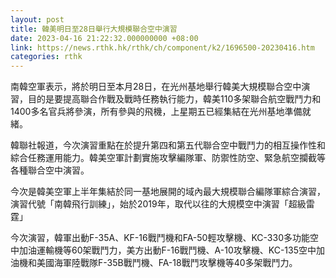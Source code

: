 ```yaml
---
layout: post
title: 韓美明日至28日舉行大規模聯合空中演習
date: 2023-04-16 21:22:32.000000000 +08:00
link: https://news.rthk.hk/rthk/ch/component/k2/1696500-20230416.htm
categories: rthk
---
```


南韓空軍表示，將於明日至本月28日，在光州基地舉行韓美大規模聯合空中演習，目的是要提高聯合作戰及戰時任務執行能力，韓美110多架聯合航空戰鬥力和1400多名官兵將參演，所有參與的飛機，上星期五已經集結在光州基地準備就緒。

韓聯社報道，今次演習重點在於提升第四和第五代聯合空中戰鬥力的相互操作性和綜合任務運用能力。韓美空軍計劃實施攻擊編隊軍、防禦性防空、緊急航空攔截等各種聯合空中演習。

今次是韓美空軍上半年集結於同一基地展開的域內最大規模聯合編隊軍綜合演習，演習代號「南韓飛行訓練」，始於2019年，取代以往的大規模空中演習「超級雷霆」

今次演習，韓軍出動F-35A、KF-16戰鬥機和FA-50輕攻擊機、KC-330多功能空中加油運輸機等60架戰鬥力，美方出動F-16戰鬥機、A-10攻擊機、KC-135空中加油機和美國海軍陸戰隊F-35B戰鬥機、FA-18戰鬥攻擊機等40多架戰鬥力。
